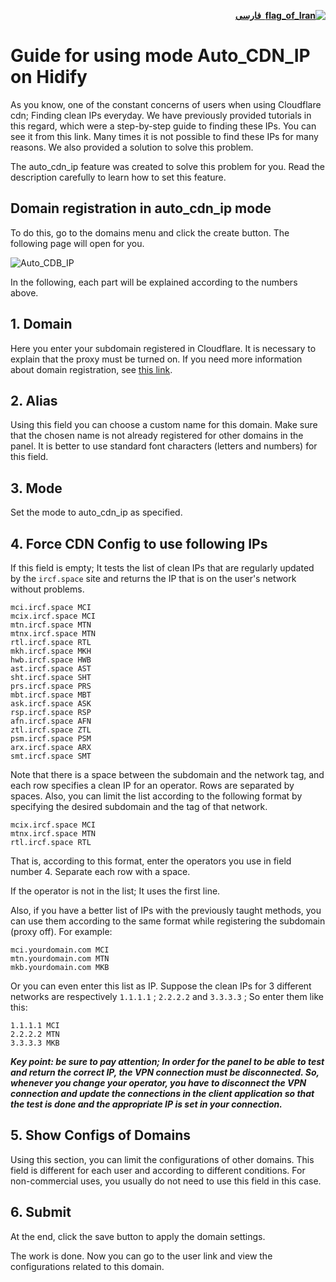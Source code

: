 
<div dir="rtl">

[**![flag_of_Iran](https://user-images.githubusercontent.com/125398461/234186932-52f1fa82-52c6-417f-8b37-08fe9250a55f.png) &nbsp;فارسی**](https://github.com/hiddify/hiddify-config/wiki/%D8%AF%D8%B1-%D9%87%DB%8C%D8%AF%DB%8C%D9%81%D8%A7%DB%8C-auto_cdn_ip-%D8%B1%D8%A7%D9%87%D9%86%D9%85%D8%A7%DB%8C-%D8%A7%D8%B3%D8%AA%D9%81%D8%A7%D8%AF%D9%87-%D8%A7%D8%B2-%D8%AD%D8%A7%D9%84%D8%AA)
</div>

# Guide for using mode Auto_CDN_IP on Hidify
As you know, one of the constant concerns of users when using Cloudflare cdn; Finding clean IPs everyday. We have previously provided tutorials in this regard, which were a step-by-step guide to finding these IPs. You can see it from this link. Many times it is not possible to find these IPs for many reasons. We also provided a solution to solve this problem.

The auto_cdn_ip feature was created to solve this problem for you. Read the description carefully to learn how to set this feature.


## Domain registration in auto_cdn_ip mode
To do this, go to the domains menu and click the create button. The following page will open for you.

![Auto_CDB_IP](https://user-images.githubusercontent.com/125398461/229987959-eab8a7c8-1eec-416d-a543-c6af3385d636.png)

In the following, each part will be explained according to the numbers above.

## 1. Domain
Here you enter your subdomain registered in Cloudflare. It is necessary to explain that the proxy must be turned on. If you need more information about domain registration, see [this link](https://github.com/hiddify/hiddify-config/wiki/Domain-types-and-how-to-register-them).

## 2. Alias
Using this field you can choose a custom name for this domain. Make sure that the chosen name is not already registered for other domains in the panel. It is better to use standard font characters (letters and numbers) for this field.

## 3. Mode
Set the mode to auto_cdn_ip as specified.

## 4. Force CDN Config to use following IPs  
If this field is empty; It tests the list of clean IPs that are regularly updated by the `ircf.space` site and returns the IP that is on the user's network without problems.

```
mci.ircf.space MCI
mcix.ircf.space MCI
mtn.ircf.space MTN
mtnx.ircf.space MTN
rtl.ircf.space RTL
mkh.ircf.space MKH
hwb.ircf.space HWB
ast.ircf.space AST
sht.ircf.space SHT
prs.ircf.space PRS
mbt.ircf.space MBT
ask.ircf.space ASK
rsp.ircf.space RSP
afn.ircf.space AFN
ztl.ircf.space ZTL
psm.ircf.space PSM
arx.ircf.space ARX
smt.ircf.space SMT
```
Note that there is a space between the subdomain and the network tag, and each row specifies a clean IP for an operator. Rows are separated by spaces.
Also, you can limit the list according to the following format by specifying the desired subdomain and the tag of that network.

```
mcix.ircf.space MCI
mtnx.ircf.space MTN
rtl.ircf.space RTL
```

That is, according to this format, enter the operators you use in field number 4. Separate each row with a space.

If the operator is not in the list; It uses the first line.

Also, if you have a better list of IPs with the previously taught methods, you can use them according to the same format while registering the subdomain (proxy off). For example:

```
mci.yourdomain.com MCI
mtn.yourdomain.com MTN
mkb.yourdomain.com MKB
```
Or you can even enter this list as IP. Suppose the clean IPs for 3 different networks are respectively `1.1.1.1` ; `2.2.2.2` and `3.3.3.3` ; So enter them like this:
```
1.1.1.1 MCI
2.2.2.2 MTN
3.3.3.3 MKB
```
<b><i>Key point: be sure to pay attention; In order for the panel to be able to test and return the correct IP, the VPN connection must be disconnected. So, whenever you change your operator, you have to disconnect the VPN connection and update the connections in the client application so that the test is done and the appropriate IP is set in your connection.</b></i>

## 5. Show Configs of Domains
Using this section, you can limit the configurations of other domains. This field is different for each user and according to different conditions. For non-commercial uses, you usually do not need to use this field in this case.

## 6. Submit
At the end, click the save button to apply the domain settings.

The work is done. Now you can go to the user link and view the configurations related to this domain.